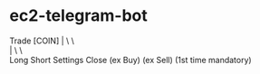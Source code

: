 # ec2-telegram-bot

Trade [COIN]
  |     \       \        \
  |      \         \          \
Long      Short    Settings   Close
(ex Buy) (ex Sell) (1st time mandatory)
